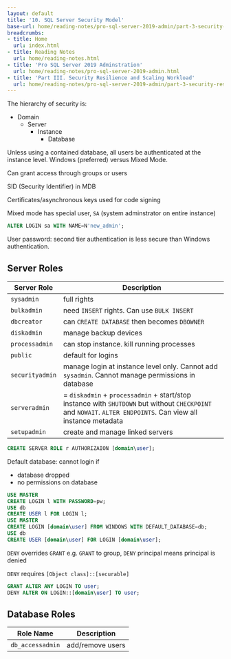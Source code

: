 ```yaml
---
layout: default
title: '10. SQL Server Security Model'
base-url: home/reading-notes/pro-sql-server-2019-admin/part-3-security-resilience-and-scaling-workload/10-sql-server-security-model.html
breadcrumbs:
- title: Home
  url: index.html
- title: Reading Notes
  url: home/reading-notes.html
- title: 'Pro SQL Server 2019 Adminstration'
  url: home/reading-notes/pro-sql-server-2019-admin.html
- title: 'Part III. Security Resilience and Scaling Workload'
  url: home/reading-notes/pro-sql-server-2019-admin/part-3-security-resilience-and-scaling-workload
---
```


The hierarchy of security is:

- Domain
  - Server
    - Instance
      - Database

Unless using a contained database, all users be authenticated at the instance level. Windows (preferred) versus Mixed Mode.

Can grant access through groups or users

SID (Security Identifier) in MDB

Certificates/asynchronous keys used for code signing

Mixed mode has special user, `SA` (system adminstrator on entire instance)

```sql
ALTER LOGIN sa WITH NAME=N'new_admin';
```

User password: second tier authentication is less secure than Windows authentication.

## Server Roles

| Server Role | Description |
| --- | --- |
| `sysadmin` | full rights |
| `bulkadmin` | need `INSERT` rights. Can use `BULK INSERT` |
| `dbcreator` | can `CREATE DATABASE` then becomes `DBOWNER` |
| `diskadmin` | manage backup devices |
| `processadmin` | can stop instance. kill running processes |
| `public` | default for logins |
| `securityadmin` | manage login at instance level only. Cannot add `sysadmin`. Cannot manage permissions in database |
| `serveradmin` | = `diskadmin` + `processadmin` + start/stop instance with `SHUTDOWN` but without `CHECKPOINT` and `NOWAIT`. `ALTER ENDPOINTS`. Can view all instance metadata |
| `setupadmin` | create and manage linked servers |

```sql
CREATE SERVER ROLE r AUTHORIZAION [domain\user];
```

Default database: cannot login if

- database dropped
- no permissions on database

```sql
USE MASTER
CREATE LOGIN l WITH PASSWORD=pw;
USE db
CREATE USER l FOR LOGIN l;
USE MASTER
CREATE LOGIN [domain\user] FROM WINDOWS WITH DEFAULT_DATABASE=db;
USE db
CREATE USER [domain\user] FOR LOGIN [domain\user];
```

`DENY` overrides `GRANT` e.g. `GRANT` to group, `DENY` principal means principal is denied

`DENY` requires `[Object class]::[securable]`

```sql
GRANT ALTER ANY LOGIN TO user;
DENY ALTER ON LOGIN::[domain\user] TO user;
```

## Database Roles

Role Name | Description
--- | ---
`db_accessadmin` | add/remove users

